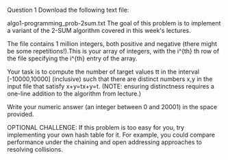 
Question 1
Download the following text file:

algo1-programming_prob-2sum.txt
The goal of this problem is to implement a variant of the 2-SUM algorithm covered in this week's lectures.

The file contains 1 million integers, both positive and negative (there might be some repetitions!).This is your array of integers, with the i^{th} 
th row of the file specifying the i^{th} entry of the array.

Your task is to compute the number of target values tt in the interval [-10000,10000] (inclusive) such that there are distinct numbers x,y in the input file that satisfy x+y=tx+y=t. (NOTE: ensuring distinctness requires a one-line addition to the algorithm from lecture.)

Write your numeric answer (an integer between 0 and 20001) in the space provided.

OPTIONAL CHALLENGE: If this problem is too easy for you, try implementing your own hash table for it. For example, you could compare performance under the chaining and open addressing approaches to resolving collisions.
